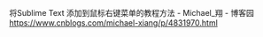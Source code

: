将Sublime Text 添加到鼠标右键菜单的教程方法 - Michael_翔 - 博客园
https://www.cnblogs.com/michael-xiang/p/4831970.html

